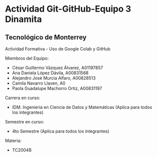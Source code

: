 # Actividad Git-GitHub-Equipo 3 Dinamita


## Tecnológico de Monterrey

Actividad Formativa - Uso de Google Colab y GitHub

Miembros del Equipo: 
  - César Guillermo Vázquez Álvarez, A01197857
  - Ana Daniela López Dávila, A00831568
  - Alejandro José Murcia Alfaro, A00828513
  - Camila Navarro Llaven, A0
  - Paola Guadalupe Machorro Ortiz, A00831197

Carrera en curso:
  - IDM. Ingeniería en Ciencia de Datos y Matemáticas (Aplica para todos los integrantes)

Semestre en curso:
  - 4to Semestre (Aplica para todos los integrantes)

Materia:
  - TC2004B





